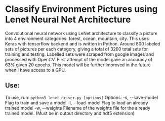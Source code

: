 # Classify Environment Pictures using Lenet Neural Net Architecture
Convolutional neural network using LeNet architecture to classify a picture into 4 environment categories: forest, ocean, mountain, city. This uses Keras with tensorflow backend and is written in Python.
Around 800 labeled sets of pictures per each category, giving a total of 3200 total sets for training and testing. Labelled sets were scraped from google images and processed with OpenCV.
First attempt of the model gave an accuracy of 63% given 20 epochs.
This model will be further improved in the future when I have access to a GPU.

## Use:
To use, run: `python3 lenet_driver.py [options]`
Options:
    -s, --save-model    Flag to train and save a model
    -l, --load-model    Flag to load an already trained model
    -w, --weights       Filename of the weights file for the already trained model. (Must be in output directory and hdf5 extension)

